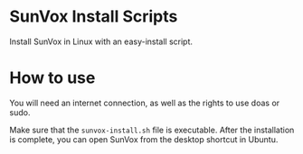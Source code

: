 # SunVox Install Scripts
Install SunVox in Linux with an easy-install script.

# How to use

You will need an internet connection, as well as the rights to use doas or sudo.

Make sure that the `sunvox-install.sh` file is executable. After the installation is complete, you can open SunVox from the desktop shortcut in Ubuntu.
